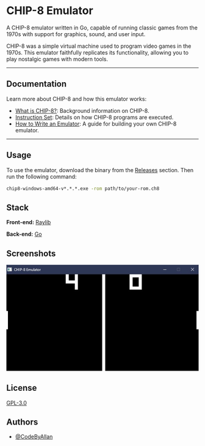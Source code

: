 # CHIP-8 Emulator

A CHIP-8 emulator written in Go, capable of running classic games from the 1970s with support for graphics, sound, and user input.

CHIP-8 was a simple virtual machine used to program video games in the 1970s. This emulator faithfully replicates its functionality, allowing you to play nostalgic games with modern tools.

---

## Documentation

Learn more about CHIP-8 and how this emulator works:

- [What is CHIP-8?](https://en.wikipedia.org/wiki/CHIP-8): Background information on CHIP-8.
- [Instruction Set](https://github.com/mattmikolay/chip-8/wiki/CHIP%E2%80%908-Instruction-Set): Details on how CHIP-8 programs are executed.
- [How to Write an Emulator](https://multigesture.net/articles/how-to-write-an-emulator-chip-8-interpreter/): A guide for building your own CHIP-8 emulator.

---

## Usage 

To use the emulator, download the binary from the [Releases](https://github.com/CodeByAllan/chip-8/releases) section. Then run the following command:

```bash
chip8-windows-amd64-v*.*.*.exe -rom path/to/your-rom.ch8
```

## Stack

**Front-end:** [Raylib](https://www.raylib.com/)

**Back-end:** [Go](https://go.dev/)


## Screenshots

![pong](https://github.com/CodeByAllan/chip-8/blob/master/assets/pong.jpg)


## License

[GPL-3.0](https://choosealicense.com/licenses/gpl-3.0/)


## Authors

- [@CodeByAllan](https://www.github.com/CodeByAllan)
